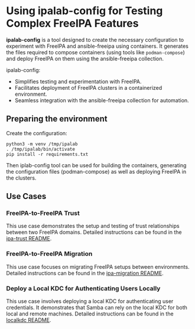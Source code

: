 # Using ipalab-config for Testing Complex FreeIPA Features

**ipalab-config** is a tool designed to create the necessary configuration to experiment with FreeIPA and ansible-freeipa using containers. It generates the files required to compose containers (using tools like `podman-compose`) and deploy FreeIPA on them using the ansible-freeipa collection.

ipalab-config:
- Simplifies testing and experimentation with FreeIPA.
- Facilitates deployment of FreeIPA clusters in a containerized environment.
- Seamless integration with the ansible-freeipa collection for automation.


## Preparing the environment

Create the configuration:

```
python3 -m venv /tmp/ipalab
. /tmp/ipalab/bin/activate
pip install -r requirements.txt
```

Then iplab-config tool can be used for building the containers, generating the configuration files (podman-compose) as well as deploying FreeIPA in the clusters.


## Use Cases

### FreeIPA-to-FreeIPA Trust
This use case demonstrates the setup and testing of trust relationships between two FreeIPA domains. Detailed instructions can be found in the [ipa-trust README](./ipa-trust/README.md).

### FreeIPA-to-FreeIPA Migration
This use case focuses on migrating FreeIPA setups between environments.
Detailed instructions can be found in the [ipa-migration README](./ipa-migrate/README.md).

### Deploy a Local KDC for Authenticating Users Locally
This use case involves deploying a local KDC for authenticating user credentials. It demonstrates that Samba can rely on the local KDC for both local and remote machines. Detailed instructions can be found in the [localkdc README](./localkdc/README.md).
